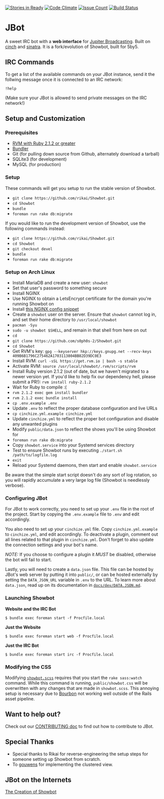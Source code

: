 [![Stories in Ready](https://badge.waffle.io/rikai/Showbot.png?label=ready&title=Ready)](https://waffle.io/rikai/Showbot)
[![Code Climate](https://codeclimate.com/github/rikai/Showbot/badges/gpa.svg)](https://codeclimate.com/github/rikai/Showbot)
[![Issue Count](https://codeclimate.com/github/rikai/Showbot/badges/issue_count.svg)](https://codeclimate.com/github/rikai/Showbot)
[![Build Status](https://travis-ci.org/rikai/Showbot.svg?branch=master)](https://travis-ci.org/rikai/Showbot)

# JBot

A sweet IRC bot with a **web interface** for [Jupiter Broadcasting](http://www.jupiterbroadcasting.com/).
Built on [cinch](https://github.com/cinchrb/cinch) and [sinatra](http://www.sinatrarb.com/). It is a fork/evolution of
Showbot, built for 5by5.

## IRC Commands

To get a list of the available commands on your JBot instance, send it the
follwing message once it is connected to an IRC network:

```
!help
```

(Make sure your JBot is allowed to send private messages on the IRC network!)

## Setup and Customization

### Prerequisites

 * [RVM with Ruby 2.1.2 or greater](https://rvm.io/)
 * [Bundler](http://gembundler.com/)
 * Git (for pulling down source from Github, alternately download a tarball)
 * SQLite3 (for development)
 * MySQL (for production)

### Setup

These commands will get you setup to run the stable version of Showbot.

 * `git clone https://github.com/rikai/Showbot.git`
 * `cd Showbot`
 * `bundle`
 * `foreman run rake db:migrate`

If you would like to run the development version of Showbot, use the following
commands instead:

 * `git clone https://github.com/rikai/Showbot.git`
 * `cd Showbot`
 * `git checkout devel`
 * `bundle`
 * `foreman run rake db:migrate`

### Setup on Arch Linux

* Install MariaDB and create a new user: `showbot`
* Set that user's password to something secure
* Install NGINX
* Use NGINX to obtain a LetsEncrypt certificate for the domain you're running
  Showbot on
* Install [this NGINX config snippet][nginx]
* Create a `showbot` user on the server. Ensure that `showbot` cannot log in,
  and set their home directory to `/usr/local/showbot`
* `pacman -Syu`
* `sudo -u showbot $SHELL`, and remain in that shell from here on out
* `cd`
* `git clone https://github.com/s0ph0s-2/Showbot.git`
* `cd Showbot`
* Get RVM's key: `gpg --keyserver hkp://keys.gnupg.net --recv-keys 409B6B1796C275462A1703113804BB82D39DC0E3`
* Install RVM: `curl -sSL https://get.rvm.io | bash -s stable`
* Activate RVM: `source /usr/local/showbot/.rvm/scripts/rvm`
* Install Ruby version 2.1.2 (out of date, but we haven't migrated to a newer
  version yet. If you'd like to help fix our dependency hell, please submit a
  PR!): `rvm install ruby-2.1.2`
* Wait for Ruby to compile :(
* `rvm 2.1.2 exec gem install bundler`
* `rvm 2.1.2 exec bundle install`
* `cp .env.example .env`
* Update `.env` to reflect the proper database configuration and live URLs
* `cp cinchize.yml.example cinchize.yml`
* Update `cinchize.yml` to reflect the proper bot configuration and disable any
  unwanted plugins
* Modify `public/data.json` to reflect the shows you'll be using Showbot for
* `foreman run rake db:migrate`
* Copy `showbot.service` into your Systemd services directory
* Test to ensure Showbot runs by executing `./start.sh /path/to/logfile.log`
* `exit`
* Reload your Systemd daemons, then start and enable `showbot.service`

Be aware that the simple start script doesn't do any sort of log rotation, so
you will rapidly accumulate a very large log file (Showbot is needlessly
verbose).

[nginx]: https://github.com/s0ph0s-2/Showbot/

### Configuring JBot

For JBot to work correctly, you need to set up your `.env` file in the root of
the project. Start by copying the `.env.example` file to `.env` and edit
accordingly.

You also need to set up your `cinchize.yml` file. Copy `cinchize.yml.example` to
`cinchize.yml`, and edit accordingly. To deactivate a plugin, comment out all
lines related to that plugin in `cinchize.yml`. Don't forget to also update the
connection settings and your bot's name.

*NOTE:* If you choose to configure a plugin it _MUST_ be disabled, otherwise the
bot will fail to start.

Lastly, you will need to create a `data.json` file. This file can be hosted by
JBot's web server by putting it into `public/`, or can be hosted externally by
setting the `DATA_JSON_URL` variable in `.env` to the URL. To learn more about
`data.json`, read up on its documentation in [`docs/dev/DATA.JSON.md`](https://github.com/rikai/Showbot/blob/master/docs/dev/DATA.JSON.md).

### Launching Showbot

**Website and the IRC Bot**

```
$ bundle exec foreman start -f Procfile.local
```

**Just the Website**

```
$ bundle exec foreman start web -f Procfile.local
```

**Just the IRC Bot**

```
$ bundle exec foreman start irc -f Procfile.local
```

### Modifying the CSS

Modifying [`showbot.scss`][showbot_scss] requires that you start the `rake sass:watch`
command. While this command is running, `public/showbot.css` will be
overwritten with any changes that are made in `showbot.scss`. This annoying
setup is necessary due to [Bourbon](https://github.com/thoughtbot/bourbon) not
working well outside of the Rails asset pipeline.

[showbot_scss]: https://github.com/rikai/Showbot/blob/master/sass/showbot.scss

## Want to help out?

Check out our [CONTRIBUTING doc](https://github.com/rikai/Showbot/blob/master/CONTRIBUTING.md)
to find out how to contribute to JBot.

## Special Thanks

 * Special thanks to Rikai for reverse-engineering the setup steps for someone
   setting up Showbot from scratch.
 * To [gouwens](https://github.com/gouwens) for implementing the clustered
   view.

## JBot on the Internets

[The Creation of Showbot](http://pileofturtles.com/2011/07/showbot/)

